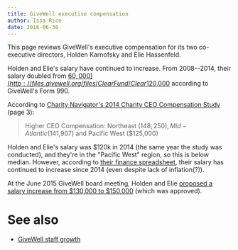 ```yaml
---
title: GiveWell executive compensation
author: Issa Rice
date: 2016-06-30
---
```


This page reviews GiveWell's executive compensation for its two co-executive directors, Holden Karnofsky and Elie Hassenfeld.

Holden and Elie's salary have continued to increase.
From 2008--2014, their salary doubled from [$60,000](http://files.givewell.org/files/ClearFund/Clear%20Fund%20Form%20990%20-%202008%20-%20personal%20donor%20info%20removed.pdf) to [$120,000](http://files.givewell.org/files/ClearFund/GiveWell%20IRS%20Form%20990%202014.pdf) according to GiveWell's Form 990.

According to [Charity Navigator's 2014 Charity CEO Compensation Study](http://www.charitynavigator.org/docs/2014_CEO_Compensation_Study.pdf) (page 3):

> Higher CEO Compensation: Northeast ($148,250), Mid-Atlantic ($141,907) and Pacific West ($125,000)

Holden and Elie's salary was $120k in 2014 (the same year the study was conducted), and they're in the "Pacific West" region, so this is below median.
However, according to [their finance spreadsheet](http://blog.givewell.org/files/GiveWell_budget_Dec_2015_%28public%29.xlsx), their salary has continued to increase since 2014 (even despite lack of inflation(?)).

At the June 2015 GiveWell board meeting, Holden and Elie [proposed a salary increase from $130,000 to $150,000](http://files.givewell.org/files/ClearFund/Meeting_2015_06_17/Attachment_G_Executive_compensation.pdf) (which was approved).

# See also

- [GiveWell staff growth]()
